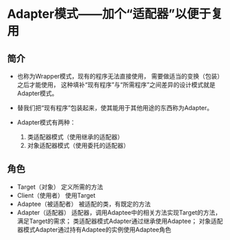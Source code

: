 # Adapter模式——加个“适配器”以便于复用
## 简介
- 也称为Wrapper模式，现有的程序无法直接使用，
需要做适当的变换（包装）之后才能使用，
这种填补“现有程序”与“所需程序”之间差异的设计模式就是Adapter模式。
- 替我们把“现有程序”包装起来，使其能用于其他用途的东西称为Adapter。

- Adapter模式有两种：
    1. 类适配器模式（使用继承的适配器）
    2. 对象适配器模式（使用委托的适配器）
## 角色
- Target（对象）
    定义所需的方法
- Client（使用者）
    使用Target
- Adaptee（被适配者）
    被适配的类，有既定的方法
- Adapter（适配器）
    适配器，调用Adaptee中的相关方法实现Target的方法，满足Target的需求；
    类适配器模式Adapter通过继承使用Adaptee；
    对象适配器模式Adapter通过持有Adaptee的实例使用Adaptee角色